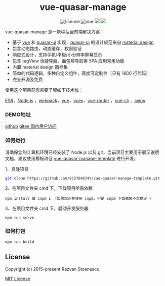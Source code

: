 <div align="center">
  <h1>vue-quasar-manage</h1>
</div>
<p align="center">
    <img src="https://img.shields.io/github/license/mashape/apistatus.svg" alt="license">
    <img src="https://img.shields.io/badge/vue-2.6.12-brightgreen.svg" alt="vue">
  <img src="https://img.shields.io/npm/v/quasar.svg?label=quasar">  <img src="https://img.shields.io/npm/v/%40quasar/extras.svg?label=@quasar/extras"> 
</p>

vue-quasar-manage 是一款中后台前端解决方案：
- 基于 [vue](https://cn.vuejs.org/) 和 [quasar-ui](http://www.quasarchs.com/) 实现，[quasar-ui](http://www.quasarchs.com/) 的设计规范来自 [material design](https://material.io/)
- 包含动态路由，动态缓存，权限验证
- 响应式设计，支持手机/平板/小分辨率屏幕显示
- 包含 tagView 快捷导航、面包屑导航等 SPA 应用常用功能
- 内置 material design 图标集
- 简单的代码逻辑，多种自定义组件，高度可定制性（只有 1600 行代码）
- 完全开源及免费

使用这个项目前您需要了解如下技术栈：

[ES6](https://es6.ruanyifeng.com/)，[Node.js](https://nodejs.org/en/) ，[webpack](https://www.webpackjs.com/)，[vue](https://cn.vuejs.org/)，[vuex](https://vuex.vuejs.org/zh/)，[vue-router](https://router.vuejs.org/zh/) ，[vue-cli](https://cli.vuejs.org/zh/) ，[axios](http://www.axios-js.com/)
### DEMO地址

[github](https://972784674t.github.io/vue-quasar-manage/)
[gitee 国内用户访问](http://incimo.gitee.io/vue-quasar-manage)

### 如何运行
请确保您的计算机环境已经安装了 Node.js 以及 git，当前项目主要用于展示说明文档，建议使用模板项目 [vue-quasar-manage-template](https://github.com/972784674t/vue-quasar-manage-template)  进行开发。

1、克隆项目
```sh
git clone https://github.com/972784674t/vue-quasar-manage-template.git
```
2、在项目文件夹 cmd 下，下载项目所需依赖
```npm
npm install 或 cnpm i （如果您正在使用 cnpm，但是 cnpm 下载依赖不太稳定 ）
```
3、在项目文件夹 cmd 下，启动开发服务器
```npm
npm run serve
```
### 如何打包
```npm
npm run build
```

## License

Copyright (c) 2015-present Razvan Stoenescu

[MIT License](http://en.wikipedia.org/wiki/MIT_License)


